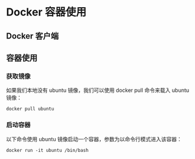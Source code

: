 # Docker 容器使用
## Docker 客户端
## 容器使用
### 获取镜像
如果我们本地没有 ubuntu 镜像，我们可以使用 docker pull 命令来载入 ubuntu 镜像：
```shell script
docker pull ubuntu
```
### 启动容器
以下命令使用 ubuntu 镜像启动一个容器，参数为以命令行模式进入该容器：
```shell script
docker run -it ubuntu /bin/bash
```